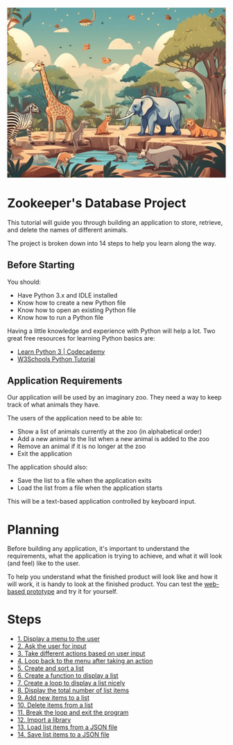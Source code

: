 ![Cover image](images/zoo.jpg)

# Zookeeper's Database Project

This tutorial will guide you through building an application to store, retrieve, and delete the names of different animals.

The project is broken down into 14 steps to help you learn along the way.

## Before Starting

You should:

- Have Python 3.x and IDLE installed
- Know how to create a new Python file
- Know how to open an existing Python file
- Know how to run a Python file

Having a little knowledge and experience with Python will help a lot. Two great free resources for learning Python basics are:

- [Learn Python 3 | Codecademy](https://www.codecademy.com/courses/learn-python-3/)
- [W3Schools Python Tutorial](https://www.w3schools.com/python/)

## Application Requirements

Our application will be used by an imaginary zoo. They need a way to keep track of what animals they have.

The users of the application need to be able to:

- Show a list of animals currently at the zoo (in alphabetical order)
- Add a new animal to the list when a new animal is added to the zoo
- Remove an animal if it is no longer at the zoo
- Exit the application

The application should also:

- Save the list to a file when the application exits
- Load the list from a file when the application starts

This will be a text-based application controlled by keyboard input.

# Planning

Before building any application, it's important to understand the requirements, what the application is trying to achieve, and what it will look (and feel) like to the user.

To help you understand what the finished product will look like and how it will work, it is handy to look at the finished product. You can test the [web-based prototype](sample/jsanimals.html) and try it for yourself.

# Steps

- [1. Display a menu to the user](step1.md)
- [2. Ask the user for input](step2.md)
- [3. Take different actions based on user input](step3.md)
- [4. Loop back to the menu after taking an action](step4.md)
- [5. Create and sort a list](step5.md)
- [6. Create a function to display a list](step6.md)
- [7. Create a loop to display a list nicely](step7.md)
- [8. Display the total number of list items](step8.md)
- [9. Add new items to a list](step9.md)
- [10. Delete items from a list](step10.md)
- [11. Break the loop and exit the program](step11.md)
- [12. Import a library](step12.md)
- [13. Load list items from a JSON file](step13.md)
- [14. Save list items to a JSON file](step14.md)
